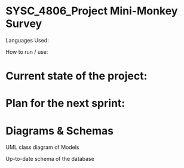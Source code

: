 # SYSC_4806_Project Mini-Monkey Survey


Languages Used:

How to run / use:

# Current state of the project:

# Plan for the next sprint:

# Diagrams & Schemas
UML class diagram of Models

Up-to-date schema of the database
